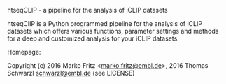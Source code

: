 htseqCLIP - a pipeline for the analysis of iCLIP datasets


htseqClIP is a Python programmed pipeline for the analysis of iCLIP datasets which offers various functions, parameter settings and methods for a deep and customized analysis for your iCLIP datasets.

Homepage:

Copyright (c) 2016 Marko Fritz <<marko.fritz@embl.de>>, 2016 Thomas Schwarzl schwarzl@embl.de (see LICENSE)